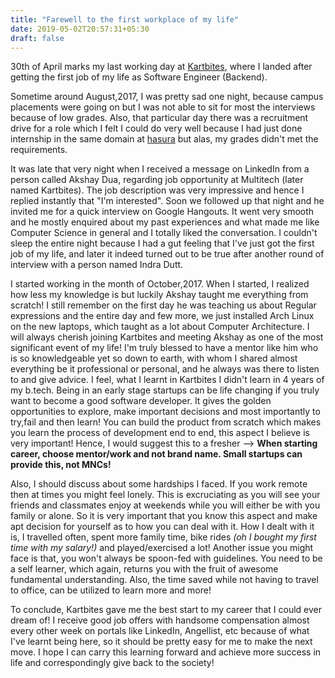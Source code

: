 ```yaml
---
title: "Farewell to the first workplace of my life"
date: 2019-05-02T20:57:31+05:30
draft: false
---
```


30th of April marks my last working day at [Kartbites](https://kartbites.com/), where I landed after getting the first job of my life as Software Engineer (Backend). 

Sometime around August,2017, I was pretty sad one night, because campus placements were going on but I was not able to sit for most the interviews because of low grades. Also, that particular day there was a recruitment drive for a role which I felt I could do very well because I had just done internship in the same domain at [hasura](https://hasura.io/) but alas, my grades didn't met the requirements.
 
It was late that very night when I received a message on LinkedIn from a person called Akshay Dua, regarding job opportunity at Multitech (later named Kartbites). The job description was very impressive and hence I replied instantly that "I'm interested". Soon we followed up that night and he invited me for a quick interview on Google Hangouts. It went very smooth and he mostly enquired about my past experiences and what made me like Computer Science in general and I totally liked the conversation. I couldn't sleep the entire night because I had a gut feeling that I've just got the first job of my life, and later it indeed turned out to be true after another round of interview with a person named Indra Dutt.

I started working in the month of October,2017. When I started, I realized how less my knowledge is but luckily Akshay taught me everything from scratch! I still remember on the first day he was teaching us about Regular expressions and the entire day and few more, we just installed Arch Linux on the new laptops, which taught as a lot about Computer Architecture. I will always cherish joining Kartbites and meeting Akshay as one of the most significant event of my life! I'm truly blessed to have a mentor like him who is so knowledgeable yet so down to earth, with whom I shared almost everything be it professional or personal, and he always was there to listen to and give advice. I feel, what I learnt in Kartbites I didn't learn in 4 years of my b.tech. Being in an early stage startups can be life changing if you truly want to become a good software developer. It gives the golden opportunities to explore, make important decisions and most importantly to try,fail and then learn! You can build the product from scratch which makes you learn the process of development end to end, this aspect I believe is very important!
Hence, I would suggest this to a fresher --> **When starting career, choose mentor/work and not brand name. Small startups can provide this, not MNCs!**

Also, I should discuss about some hardships I faced. If you work remote then at times you might feel lonely. This is excruciating as you will see your friends and classmates enjoy at weekends while you will either be with you family or alone. So it is very important that you know this aspect and make apt decision for yourself as to how you can deal with it. How I dealt with it is, I travelled often, spent more family time, bike rides *(oh I bought my first time with my salary!)* and played/exercised a lot! Another issue you might face is that, you won't always be spoon-fed with guidelines. You need to be a self learner, which again, returns you with the fruit of awesome fundamental understanding. Also, the time saved while not having to travel to office, can be utilized to learn more and more!

To conclude, Kartbites gave me the best start to my career that I could ever dream of! I receive good job offers with handsome compensation almost every other week on portals like LinkedIn, Angellist, etc because of what I've learnt being here, so it should be pretty easy for me to make the next move. I hope I can carry this learning forward and achieve more success in life and correspondingly give back to the society!





